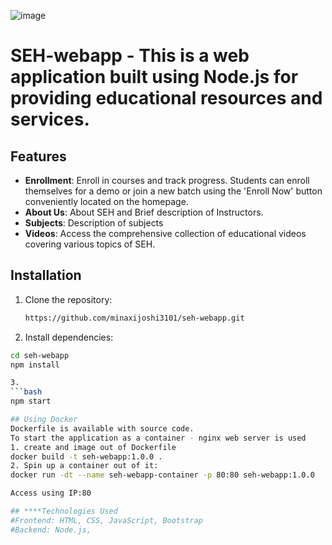 ![image](https://github.com/minaxijoshi3101/seh-webapp/assets/25228357/e0172ee6-2f78-400c-bacb-1c48c6d035aa)

# SEH-webapp - This is a web application built using Node.js for providing educational resources and services.

## Features
- **Enrollment**: Enroll in courses and track progress. Students can enroll themselves for a demo or join a new batch using the 'Enroll Now' button conveniently located on the homepage.
- **About Us**: About SEH and Brief description of Instructors.
- **Subjects**: Description of subjects
- **Videos**: Access the comprehensive collection of educational videos covering various topics of SEH.

## Installation

1. Clone the repository:

   ```bash
   https://github.com/minaxijoshi3101/seh-webapp.git
   
2. Install dependencies:
```bash
cd seh-webapp
npm install

3.
```bash
npm start

## Using Docker
Dockerfile is available with source code.
To start the application as a container - nginx web server is used
1. create and image out of Dockerfile
docker build -t seh-webapp:1.0.0 .
2. Spin up a container out of it:
docker run -dt --name seh-webapp-container -p 80:80 seh-webapp:1.0.0

Access using IP:80

## ****Technologies Used
#Frontend: HTML, CSS, JavaScript, Bootstrap
#Backend: Node.js, 
